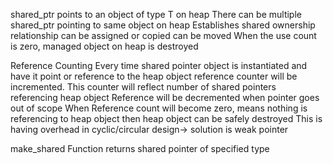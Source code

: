 shared_ptr<T>
points to an object of type T  on heap
There can be multiple shared_ptr<T> pointing to same object on heap
Establishes shared ownership relationship
can be assigned or copied
can be moved
When the use count is zero, managed object on heap is destroyed

Reference Counting
Every time shared pointer object is instantiated and have it point or reference to the heap object reference counter will be incremented.
This counter will reflect number of shared pointers referencing heap object
Reference will be decremented when pointer goes out of scope
When Reference count will become zero, means nothing is referencing to heap object then heap object can be safely destroyed
This is having overhead in cyclic/circular design-> solution is weak pointer




make_shared<T>
Function returns shared pointer of specified type